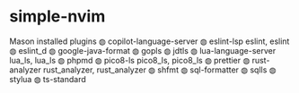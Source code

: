 # simple-nvim

Mason installed plugins
    ◍ copilot-language-server
    ◍ eslint-lsp eslint, eslint
    ◍ eslint_d
    ◍ google-java-format
    ◍ gopls
    ◍ jdtls
    ◍ lua-language-server lua_ls, lua_ls
    ◍ phpmd
    ◍ pico8-ls pico8_ls, pico8_ls
    ◍ prettier
    ◍ rust-analyzer rust_analyzer, rust_analyzer
    ◍ shfmt
    ◍ sql-formatter
    ◍ sqlls
    ◍ stylua
    ◍ ts-standard

